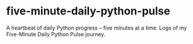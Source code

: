 # five-minute-daily-python-pulse
A heartbeat of daily Python progress – five minutes at a time. Logs of my Five-Minute Daily Python Pulse journey.
